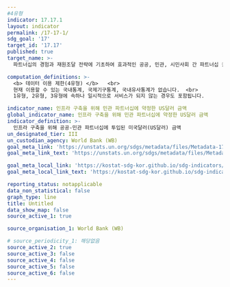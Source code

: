 ```yaml
---
#4유형
indicator: 17.17.1
layout: indicator
permalink: /17-17-1/
sdg_goal: '17'
target_id: '17.17'
published: true
target_name: >-
  파트너십의 경험과 재원조달 전략에 기초하여 효과적인 공공, 민관, 시민사회 간 파트너십 권장 및 촉진

computation_definitions: >-
  <b> 데이터 이용 제한(4유형) </b>   <br>
  현재 이용할 수 있는 국내통계, 국제기구통계, 국내유사통계가 없습니다.  <br> 
  1유형, 2유형, 3유형에 속하나 일시적으로 서비스가 되지 않는 경우도 포함됩니다.

indicator_name: 인프라 구축을 위해 민관 파트너십에 약정한 US달러 금액
global_indicator_name: 인프라 구축을 위해 민관 파트너십에 약정한 US달러 금액
indicator_definition: >-
  인프라 구축을 위해 공공-민관 파트너십에 투입된 미국달러(US달러) 금액
un_designated_tier: III
un_custodian_agency: World Bank (WB)
goal_meta_link: 'https://unstats.un.org/sdgs/metadata/files/Metadata-17-17-01.pdf'
goal_meta_link_text: 'https://unstats.un.org/sdgs/metadata/files/Metadata-17-17-01.pdf'

goal_meta_local_link: 'https://kostat-sdg-kor.github.io/sdg-indicators/public/data/Metadata-17-17-01_KOR.pdf'
goal_meta_local_link_text: 'https://kostat-sdg-kor.github.io/sdg-indicators/public/data/Metadata-17-17-01_KOR.pdf'

reporting_status: notapplicable
data_non_statistical: false
graph_type: line
title: Untitled
data_show_map: false
source_active_1: true

source_organisation_1: World Bank (WB)

# source_periodicity_1: 해당없음
source_active_2: true
source_active_3: false
source_active_4: false
source_active_5: false
source_active_6: false
---
```

